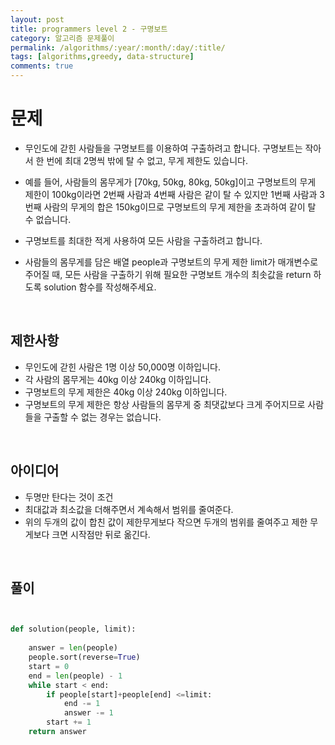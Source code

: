```yaml
---
layout: post
title: programmers level 2 - 구명보트
category: 알고리즘 문제풀이
permalink: /algorithms/:year/:month/:day/:title/
tags: [algorithms,greedy, data-structure]
comments: true
---
```


# 문제
- 무인도에 갇힌 사람들을 구명보트를 이용하여 구출하려고 합니다. 구명보트는 작아서 한 번에 최대 2명씩 밖에 탈 수 없고, 무게 제한도 있습니다.

- 예를 들어, 사람들의 몸무게가 [70kg, 50kg, 80kg, 50kg]이고 구명보트의 무게 제한이 100kg이라면 2번째 사람과 4번째 사람은 같이 탈 수 있지만 1번째 사람과 3번째 사람의 무게의 합은 150kg이므로 구명보트의 무게 제한을 초과하여 같이 탈 수 없습니다.

- 구명보트를 최대한 적게 사용하여 모든 사람을 구출하려고 합니다.

- 사람들의 몸무게를 담은 배열 people과 구명보트의 무게 제한 limit가 매개변수로 주어질 때, 모든 사람을 구출하기 위해 필요한 구명보트 개수의 최솟값을 return 하도록 solution 함수를 작성해주세요.
<br>

## 제한사항
- 무인도에 갇힌 사람은 1명 이상 50,000명 이하입니다.
- 각 사람의 몸무게는 40kg 이상 240kg 이하입니다.
- 구명보트의 무게 제한은 40kg 이상 240kg 이하입니다.
- 구명보트의 무게 제한은 항상 사람들의 몸무게 중 최댓값보다 크게 주어지므로 사람들을 구출할 수 없는 경우는 없습니다.
<br>

## 아이디어
- 두명만 탄다는 것이 조건
- 최대값과 최소값을 더해주면서 계속해서 범위를 줄여준다.
- 위의 두개의 값이 합친 값이 제한무게보다 작으면 두개의 범위를 줄여주고 제한 무게보다 크면 시작점만 뒤로 옮긴다. 
<br>


## 풀이

```python


def solution(people, limit):
    
    answer = len(people)
    people.sort(reverse=True)
    start = 0
    end = len(people) - 1
    while start < end:
        if people[start]+people[end] <=limit:
            end -= 1
            answer -= 1
        start += 1
    return answer
```
